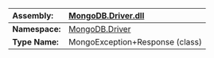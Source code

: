 | **Assembly:** | [MongoDB.Driver.dll](MongoDB_Driver.md) |
|:--------------|:----------------------------------------|
| **Namespace:** | [MongoDB.Driver](N_MongoDB_Driver.md)   |
| **Type Name:** | MongoException+Response (class)         |

